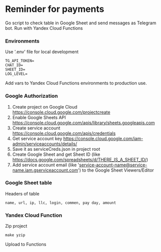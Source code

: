 # Reminder for payments

Go script to check table in Google Sheet and send messages as Telegram bot. Run with Yandex Cloud Functions

### Environments
Use '.env' file for local development
```shell
TG_API_TOKEN=
CHAT_ID=
SHEET_ID=
LOG_LEVEL=
```
Add vars to Yandex Cloud Functions environments to production use.


### Google Authorization
1. Create project on Google Cloud https://console.cloud.google.com/projectcreate
2. Enable Google Sheets API https://console.cloud.google.com/apis/library/sheets.googleapis.com
3. Create service account https://console.cloud.google.com/apis/credentials
4. Get service account key https://console.cloud.google.com/iam-admin/serviceaccounts/details/
5. Save it as serviceCreds.json in project root
6. Create Google Sheet and get Sheet ID (like https://docs.google.com/spreadsheets/d/THERE_IS_A_SHEET_ID/)
7. Add service account email (like 'service-account-name@service-name.iam.gserviceaccount.com') to the Google Sheet Viewers/Editor 


### Google Sheet table
Headers of table
```shell
name, url, ip, llc, login, commen, pay day, amount
```

### Yandex Cloud Function
Zip project
```shell
make yzip
```
Upload to Functions


